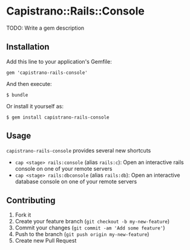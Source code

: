 # Capistrano::Rails::Console

TODO: Write a gem description

## Installation

Add this line to your application's Gemfile:

    gem 'capistrano-rails-console'

And then execute:

    $ bundle

Or install it yourself as:

    $ gem install capistrano-rails-console

## Usage

`capistrano-rails-console` provides several new shortcuts

* `cap <stage> rails:console` (alias `rails:c`): Open an interactive
  rails console on one of your remote servers
* `cap <stage> rails:dbconsole` (alias `rails:db`): Open an interactive
  database console on one of your remote servers

## Contributing

1. Fork it
2. Create your feature branch (`git checkout -b my-new-feature`)
3. Commit your changes (`git commit -am 'Add some feature'`)
4. Push to the branch (`git push origin my-new-feature`)
5. Create new Pull Request
